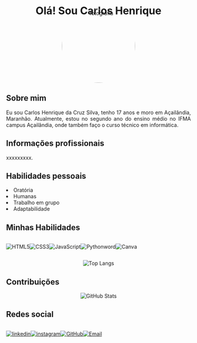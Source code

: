 <div align="center">
    <h1>Olá! Sou Carlos Henrique</h1>
    <img src="https://i.imgur.com/XXBAfme.jpg" alt="fotografia" width="200px" style="border-radius: 50%; margin-top: -40px;">
</div>

<h2>Sobre mim</h2> 
<p align="justify">Eu sou Carlos Henrique da Cruz Silva, tenho 17 anos e moro em Açailândia, Maranhão. Atualmente, estou no segundo ano do ensino médio no IFMA campus Açailândia, onde também faço o curso técnico em informática.</p>

<h2>Informações profissionais</h2>
<p align="justify">xxxxxxxxx.</p>

<h2>Habilidades pessoais</h2>
<p align="justify">
<li> Oratória
<li> Humanas
<li> Trabalho em grupo
<li> Adaptabilidade
</p>

<h2>Minhas Habilidades</h2>
<div style="display: flex">
<br>

![HTML5](https://img.shields.io/badge/HTML5-000?style=for-the-badge&logo=html5)

![CSS3](https://img.shields.io/badge/CSS3-000?style=for-the-badge&logo=css3&logoColor=blue)

![JavaScript](https://img.shields.io/badge/JavaScript-000?style=for-the-badge&logo=javascript&logoColor=yellow)

![Python](https://img.shields.io/badge/Python-000?style=for-the-badge&logo=python&logoColor=blue)

word

![Canva](https://img.shields.io/badge/Canva-000?style=for-the-badge&logo=canva&logoColor=blue)

</div>

<div  align="center">

![Top Langs](https://github-readme-stats.vercel.app/api/top-langs/?username=carlinutd&layout=compact&langs_count=7&theme=react)

</div>

<h2>Contribuições</h2>
<div  align="center">

![GitHub Stats](https://github-readme-stats.vercel.app/api?username=carlinutd&show_icons=true&theme=radical)

</div>

<h2>Redes social</h2>
<div style="display: flex">
<br>

[![linkedin](https://img.shields.io/badge/linkedin-000?style=for-the-badge&logo=linkedin&logoColor=blue)](https://www.linkedin.com/in/carlos-henrique-da-cruz-silva-294aa6339/)

[![instagram](https://img.shields.io/badge/instagram-000?style=for-the-badge&logo=instagram&logoColor=blue)](https://www.instagram.com/carlinutd/)

[![GitHub](https://img.shields.io/badge/GitHub-000?style=for-the-badge&logo=github&logoColor=white)](https://github.com/carlinutd)

[![Email](https://img.shields.io/badge/Email-000?style=for-the-badge&logo=gmail&logoColor=red)](mailto:carloscruz@acad.ifma.edu.br)

</div>


